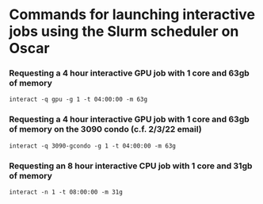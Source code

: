 # Commands for launching interactive jobs using the Slurm scheduler on Oscar

### Requesting a 4 hour interactive GPU job with 1 core and 63gb of memory
```interact -q gpu -g 1 -t 04:00:00 -m 63g```

### Requesting a 4 hour interactive GPU job with 1 core and 63gb of memory on the 3090 condo (c.f. 2/3/22 email)
```interact -q 3090-gcondo -g 1 -t 04:00:00 -m 63g```

### Requesting an 8 hour interactive CPU job with 1 core and 31gb of memory
```interact -n 1 -t 08:00:00 -m 31g```
